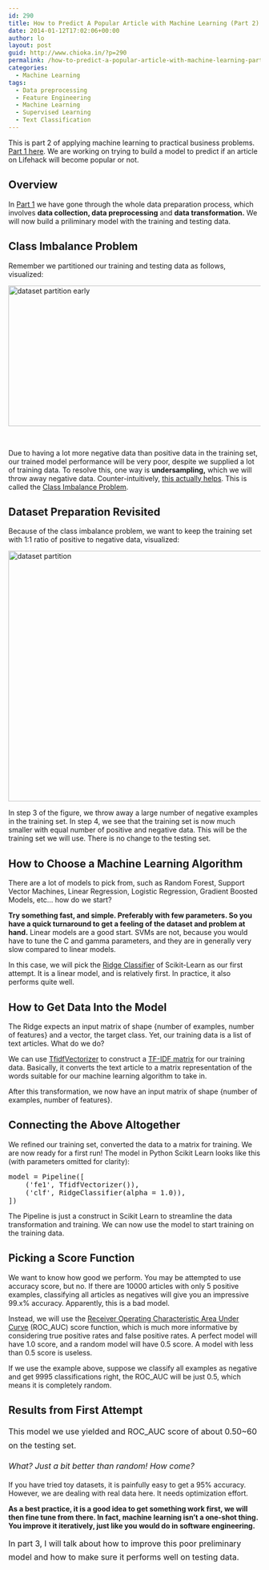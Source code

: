 ```yaml
---
id: 290
title: How to Predict A Popular Article with Machine Learning (Part 2)
date: 2014-01-12T17:02:06+00:00
author: lo
layout: post
guid: http://www.chioka.in/?p=290
permalink: /how-to-predict-a-popular-article-with-machine-learning-part-2/
categories:
  - Machine Learning
tags:
  - Data preprocessing
  - Feature Engineering
  - Machine Learning
  - Supervised Learning
  - Text Classification
---
```

This is part 2 of applying machine learning to practical business problems. [Part 1 here](http://www.chioka.in/how-to-predict-a-popular-article-with-machine-learning-part-1/). We are working on trying to build a model to predict if an article on Lifehack will become popular or not.

## Overview

In [Part 1](http://www.chioka.in/how-to-predict-a-popular-article-with-machine-learning-part-1/) we have gone through the whole data preparation process, which involves **data collection, data preprocessing** and **data transformation.** We will now build a priliminary model with the training and testing data.

## Class Imbalance Problem

Remember we partitioned our training and testing data as follows, visualized:

[<img class="aligncenter size-medium wp-image-300" alt="dataset partition early" src="http://www.chioka.in/wp-content/uploads/2013/12/dataset-partition-early-580x281.png" width="580" height="281" srcset="/wp-content/uploads/2013/12/dataset-partition-early-580x281.png 580w, /wp-content/uploads/2013/12/dataset-partition-early-624x303.png 624w, /wp-content/uploads/2013/12/dataset-partition-early.png 708w" sizes="(max-width: 580px) 100vw, 580px" />](http://www.chioka.in/wp-content/uploads/2013/12/dataset-partition-early.png)

&nbsp;

Due to having a lot more negative data than positive data in the training set, our trained model performance will be very poor, despite we supplied a lot of training data. To resolve this, one way is **undersampling,** which we will throw away negative data. Counter-intuitively, [this actually helps](http://www.chioka.in/class-imbalance-problem/). This is called the [Class Imbalance Problem](http://www.chioka.in/class-imbalance-problem/).

## Dataset Preparation Revisited

Because of the class imbalance problem, we want to keep the training set with 1:1 ratio of positive to negative data, visualized:

[<img class="aligncenter size-medium wp-image-299" alt="dataset partition" src="http://www.chioka.in/wp-content/uploads/2013/12/dataset-partition-580x501.png" width="580" height="501" srcset="/wp-content/uploads/2013/12/dataset-partition-580x501.png 580w, /wp-content/uploads/2013/12/dataset-partition-624x539.png 624w, /wp-content/uploads/2013/12/dataset-partition.png 735w" sizes="(max-width: 580px) 100vw, 580px" />](http://www.chioka.in/wp-content/uploads/2013/12/dataset-partition.png)

In step 3 of the figure, we throw away a large number of negative examples in the training set. In step 4, we see that the training set is now much smaller with equal number of positive and negative data. This will be the training set we will use. There is no change to the testing set.

## How to Choose a Machine Learning Algorithm

There are a lot of models to pick from, such as Random Forest, Support Vector Machines, Linear Regression, Logistic Regression, Gradient Boosted Models, etc&#8230; how do we start?

**Try something fast, and simple. Preferably with few parameters. So you have a quick turnaround to get a feeling of the dataset and problem at hand.** Linear models are a good start. SVMs are not, because you would have to tune the C and gamma parameters, and they are in generally very slow compared to linear models.

In this case, we will pick the [Ridge Classifier](http://scikit-learn.org/stable/modules/generated/sklearn.linear_model.RidgeClassifier.html) of Scikit-Learn as our first attempt. It is a linear model, and is relatively first. In practice, it also performs quite well.

## How to Get Data Into the Model

The Ridge expects an input matrix of shape {number of examples, number of features} and a vector, the target class. Yet, our training data is a list of text articles. What do we do?

We can use [TfidfVectorizer](http://scikit-learn.org/stable/modules/generated/sklearn.feature_extraction.text.TfidfVectorizer.html) to construct a [TF-IDF matrix](http://en.wikipedia.org/wiki/Tf%E2%80%93idf) for our training data. Basically, it converts the text article to a matrix representation of the words suitable for our machine learning algorithm to take in.

After this transformation, we now have an input matrix of shape {number of examples, number of features}.

## Connecting the Above Altogether

We refined our training set, converted the data to a matrix for training. We are now ready for a first run! The model in Python Scikit Learn looks like this (with parameters omitted for clarity):

<pre>model = Pipeline([
    ('fe1', TfidfVectorizer()),
    ('clf', RidgeClassifier(alpha = 1.0)),
])</pre>

The Pipeline is just a construct in Scikit Learn to streamline the data transformation and training. We can now use the model to start training on the training data.

## Picking a Score Function

We want to know how good we perform. You may be attempted to use accuracy score, but no. If there are 10000 articles with only 5 positive examples, classifying all articles as negatives will give you an impressive 99.x% accuracy. Apparently, this is a bad model.

Instead, we will use the [Receiver Operating Characteristic Area Under Curve](http://en.wikipedia.org/wiki/Receiver_operating_characteristic) (ROC_AUC) score function, which is much more informative by considering true positive rates and false positive rates. A perfect model will have 1.0 score, and a random model will have 0.5 score. A model with less than 0.5 score is useless.

If we use the example above, suppose we classify all examples as negative and get 9995 classifications right, the ROC_AUC will be just 0.5, which means it is completely random.

## Results from First Attempt

<span style="line-height: 1.714285714; font-size: 1rem;">This model we use yielded and ROC_AUC score of about 0.50~60 on the testing set.</span>

_<span style="line-height: 1.714285714; font-size: 1rem;">What? Just a bit better than random! </span><span style="line-height: 1.714285714; font-size: 1rem;">How come?</span>_

If you have tried toy datasets, it is painfully easy to get a 95% accuracy. However, we are dealing with real data here. It needs optimization effort.

**As a best practice, it is a good idea to get something work first, we will then fine tune from there. In fact, machine learning isn&#8217;t a one-shot thing. You improve it iteratively, just like you would do in software engineering.**

<span style="line-height: 1.714285714; font-size: 1rem;">In part 3, I will talk about how to improve this poor preliminary model and how to make sure it performs well on testing data.</span>